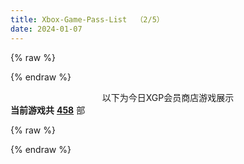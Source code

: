 ```yaml
---
title: Xbox-Game-Pass-List  （2/5）
date: 2024-01-07
---
```

{% raw %}
<style>
    .table-container {
    overflow: none;
  }
  table {
    border-collapse: collapse;
    border-spacing: 0;
    font-size: 0.875em;
    margin: 0 0 0 0;
  }
  tbody tr:nth-of-type(odd) {
    background: var(--table-row-odd-bg-color);
  }
  tbody tr:hover {
    background: var(--table-row-hover-bg-color);
  }
  caption,
  th,
  td {
    font-weight: normal;
    padding: none;
    text-align: left;
    vertical-align: middle;
  }
  th,
  td {
    border: 0;
    border-bottom: none;
  }
  th {
    font-weight: 700px;
    padding-bottom: none;
  }
  td {
    border-bottom-width: none;
  }
  .title_main_r {
    background: #333;
    width: 400px;
    height: 80px;
    padding: 0px;
  }
  .title_cn_r {
    color: #f0f0f0;
    text-align: left;
    font-weight: bold;
    font-size: 32px;
    line-height: 32px;
    padding-top: 5px;
    padding-left: 7px;
  }
  .type_a_r {
    width: 100px;
    height: 40px;
    text-align: center;
    background: #ce0000;
    color: #f0f0f0;
    font-size: 18px;
    line-height: 32px;
    padding: 0px;
  }
  .type_tag_r1 {
    width: 100px;
    text-align: center;
    background: #c0c0c0;
    color: #003;
    font-size: 12px;
    line-height: 18px;
    padding: 0px;
  }
  .staff_r1 {
    width: 250px;
    text-align: left;
    vertical-align: top;
    font-size: 16px;
    line-height: 18px;
    padding: 0px;
    padding-top: 5px;
    padding-left: 5px;
  }
  .cast_r {
    width: 500px;
    text-align: left;
    vertical-align: top;
    font-size: 16px;
    line-height: 18px;
    padding: 0px;
    padding-top: 5px;
    padding-left: 0px;
    max-height: 1000px; /* 设置最大高度 */
    overflow: hidden; /* 隐藏溢出部分 */
    text-overflow: ellipsis; /* 显示省略号 */
    display: -webkit-box;
    -webkit-line-clamp: 10; /* 显示的行数 */
    -webkit-box-orient: vertical;
  }
  .link_a_r {
    width: 100px;
    text-align: center;
    vertical-align: middle;
    font-size: 16px;
    line-height: 24px;
    padding: 0px;
  }
</style>

{% endraw %}

<span style="display:block;text-align:center;">以下为今日XGP会员商店游戏展示</span>
**当前游戏共** **<u>458</u>** 部

<div class="card"></div>

{% raw %}
<script>
    document.addEventListener('DOMContentLoaded', () => {
    const jsonDataUrl = '/data/game.json';
    const cardContainer = document.querySelector('.card');

    fetch(jsonDataUrl)
        .then(response => {
            if (!response.ok) {
                throw new Error(`HTTP error! Status: ${response.status}`);
            }
            return response.json();
        })
        .then(data => {
            // 分页显示，假设每页显示100个
            const itemsPerPage = 100;
            const totalItems = data.length;

            // 计算总页数
            const totalPages = Math.ceil(totalItems / itemsPerPage);

            // 模拟当前页面
            const currentPage = 2;

            // 计算起始和结束位置
            const startIndex = (currentPage - 1) * itemsPerPage;
            const endIndex = Math.min(currentPage * itemsPerPage, totalItems);

            // 获取当前页面的数据
            const dataToRender = data.slice(startIndex, endIndex);
            // 遍历数据，为每个对象调用 renderCard 函数
            dataToRender.forEach(item => {
                renderCard(item);
            });
        })
        .catch(error => {
            console.error('Error fetching JSON:', error);
        });



    // 生成 HTML 片段的函数
    function renderCard(jsonData) {
            const cardHTML = `
                <div style="clear: both;"></div>
                <div style="float:left">
                    <a class="fancybox fancybox.image" href="${jsonData.images.Poster[0]+"?w=180"}" itemscope="" itemtype="http://schema.org/ImageObject" itemprop="url" data-fancybox="default" rel="default">
                    <img width="180px" src="${jsonData.images.Poster[0]+"?w=180"}" referrerpolicy="no-referrer">
                    </a>
                </a>
                </div>
                <div>
                    <div class="table-container">
                        <table width="600px">
                            <tbody>
                                <tr>
                                    <td class="title_main_r" colspan="2" rowspan="2">
                                        <p class="title_cn_r">${jsonData.productTitle}</p>
                                    </td>
                                    <td class="type_a_r">游戏类型</td>
                                </tr>
                                <tr>
                                    <td class="type_tag_r1">${jsonData.categories[0]}</td>
                                </tr>
                                <tr>
                                    <td rowspan="2" class="staff_r1">
                                        <span style="line-height: 2;">开发商: ${jsonData.developerName}</span><br>
                                        <span style="line-height: 2;">发行商: ${jsonData.publisherName}</span><br>
                                        <span style="line-height: 2;">发行日期: ${jsonData.releaseDate}</span><br>
                                        <span style="line-height: 2;">用户评分: ${jsonData.userRating}</span><br>
                                        <span style="line-height: 2;">售价: ${jsonData.pricing.ListPrice} ${jsonData.pricing.currencyCode}</span><br>
                                    </td>
                                    <td rowspan="2" class="cast_r">
                                        ${jsonData.productDescription}
                                    </td>
                                    <td class="link_a_r">
                                        <a href="${jsonData.storePage}" target="_blank">商店页面</a><br>
                                    </td>
                                </tr>
                            </tbody>
                        </table>
                    </div>
                </div>
            `;

            // 将生成的 HTML 添加到页面中的某个元素
    cardContainer.innerHTML += cardHTML;
    }
})

</script>
{% endraw %}